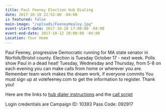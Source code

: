 ```yaml
---
title: Paul Feeney Election Hub Dialing
date: 2017-10-10 22:52:00 -04:00
is featured: false
main-image: "/uploads/FeeneyHealey.jpg"
event-start-date: 2017-10-10 17:00:00 -04:00
event-end-date: 2017-10-12 20:00:00 -04:00
Location: Your Home
---
```


Paul Feeney, progressive Democratic running for MA state senator in Norfolk/Bristol county. Election is Tuesday October 17 - next week. Polls show Paul in a dead heat! Tuesday, Wednesday and Thursday, from 5-8 on each evening you can make calls from home or wherever you are. Remember team work makes the dream work, if everyone commits You must sign up at votefeeney.com to get the information to register. Thank you!

Here are the links to [hub dialer instructions](https://goo.gl/WZTYU3) and the [call script](https://goo.gl/YDsy3F)
 
Login credentials are
Campaign ID: 10393
Pass Code: 092917